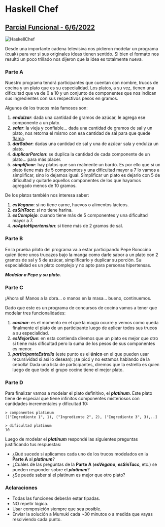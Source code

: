 # Haskell Chef
## [Parcial Funcional - 6/6/2022](https://docs.google.com/document/u/0/d/1wLD8F-bVFxjPPU2SYfE9cmyO1I5dRk5uUyRmd8HwQGk/mobilebasic)
![HaskellChef](https://lh3.googleusercontent.com/VR6T8R4duKbytL65wlEBsy86BNIvOzTdmCXCvZA6paJqehrW9QrjGAhc-qupOn6TaHGGJ-OjUY0Ug56cAaMC7eJiw5C6vJGeCl6ilgBrXOyw1RilxkTMFqh3opp3flhnS2vAVIJTSXQSymR58qZ2NKbJaoh2E1qfhGGuBREkSnNumnL7O7cA9RmnCvvh=s800)

Desde una importante cadena televisiva nos pidieron modelar un programa (cuak) para ver si sus originales ideas tienen sentido. Si bien el formato nos resultó un poco trillado nos dijeron que la idea es totalmente nueva.

### Parte A

Nuestro programa tendrá participantes que cuentan con nombre, trucos de cocina y un plato que es su especialidad. Los platos, a su vez, tienen una dificultad que va de 0 a 10 y un conjunto de componentes que nos indican sus ingredientes con sus respectivos pesos en gramos.

Algunos de los trucos más famosos son:

1. ***endulzar***: dada una cantidad de gramos de azúcar, le agrega ese componente a un plato.  
2. ***salar***: la vieja y confiable… dada una cantidad de gramos de sal y un plato, nos retorna el mismo con esa cantidad de sal para que quede [flama](https://c.tenor.com/mpkBPJSrvT0AAAAC/burns.gif).
3. ***darSabor***: dadas una cantidad de sal y una de azúcar sala y endulza un plato.
4. ***duplicarPorcion***: se duplica la cantidad de cada componente de un plato… para más placer.
5. ***simplificar***: hay platos que son realmente un bardo. Es por ello que si un plato tiene más de 5 componentes y una dificultad mayor a 7 lo vamos a simplificar, sino lo dejamos igual. Simplificar un plato es dejarlo con 5 de dificultad y quitarle aquellos componentes de los que hayamos agregado menos de 10 gramos.

De los platos también nos interesa saber:

1. ***esVegano***: si no tiene carne, huevos o alimentos lácteos.
2. ***esSinTacc***: si no tiene harina.
3. ***esComplejo***: cuando tiene más de 5 componentes y una dificultad mayor a 7.
4. ***noAptoHipertension***: si tiene más de 2 gramos de sal.

### Parte B

En la prueba piloto del programa va a estar participando Pepe Ronccino quien tiene unos trucazos bajo la manga como darle sabor a un plato con 2 gramos de sal y 5 de azúcar, simplificarlo y duplicar su porción. Su especialidad es un plato complejo y no apto para personas hipertensas.

***Modelar a Pepe y su plato.***

### Parte C

¡Ahora sí! Manos a la obra… o manos en la masa… bueno, continuemos.

Dado que este es un programa de concursos de cocina vamos a tener que modelar tres funcionalidades:

1. ***cocinar***: es el momento en el que la magia ocurre y vemos como queda finalmente el plato de un participante luego de aplicar todos sus trucos a su especialidad.
2. ***esMejorQue***: en esta contienda diremos que un plato es mejor que otro si tiene más dificultad pero la suma de los pesos de sus componentes es menor.
3. ***participanteEstrella*** (este punto es el **único** en el que pueden usar recursividad si así lo desean): ¡se picó y no estamos hablando de la cebolla! Dada una lista de participantes, diremos que la estrella es quien luego de que todo el grupo cocine tiene el mejor plato.

### Parte D

Para finalizar vamos a modelar el plato definitivo, el ***platinum***. Este plato tiene de especial que tiene infinitos componentes misteriosos con cantidades incrementales y dificultad 10:

```
> componentes platinum
[("Ingrediente 1", 1), ("Ingrediente 2", 2), ("Ingrediente 3", 3),..]

> dificultad platinum
10
```

Luego de modelar el ***platinum*** respondé las siguientes preguntas justificando tus respuestas:

- ¿Qué sucede si aplicamos cada uno de los trucos modelados en la **Parte A** al ***platinum***?
- ¿Cuáles de las preguntas de la **Parte A** (***esVegano***, ***esSinTacc***, etc.) se pueden responder sobre el ***platinum***?
- ¿Se puede saber si el platinum es mejor que otro plato?

### Aclaraciones

- Todas las funciones deberán estar tipadas.
- NO repetir lógica.
- Usar composición siempre que sea posible.
- Enviar la solución a Mumuki cada ~30 minutos o a medida que vayas resolviendo cada punto.
